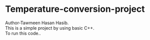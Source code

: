 # Temperature-conversion-project
Author-Tawmeen Hasan Hasib.
<br>
This is a simple project by using basic C++.
<br>
To run this code..
